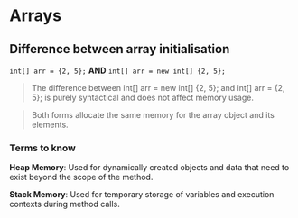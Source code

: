
# Arrays

## Difference between array initialisation
`int[] arr = {2, 5};` 
**AND** 
`int[] arr = new int[] {2, 5};`

> The difference between int[] arr = new int[] {2, 5}; and int[] arr = {2, 5}; is purely syntactical and does not affect memory usage. 

>Both forms allocate the same memory for the array object and its elements.

### Terms to know

**Heap Memory**: Used for dynamically created objects and data that need to exist beyond the scope of the method.

**Stack Memory**: Used for temporary storage of variables and execution contexts during method calls.






